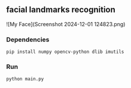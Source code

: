 ## facial landmarks recognition 

![My Face](Screenshot 2024-12-01 124823.png)

### Dependencies 
`pip install numpy opencv-python dlib imutils`

### Run
`python main.py`
